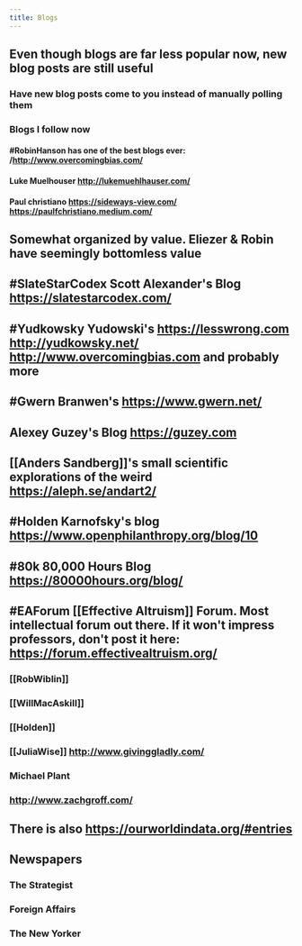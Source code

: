 ```yaml
---
title: Blogs
---
```


## Even though blogs are far less popular now, new blog posts are still useful
### Have new blog posts come to you instead of manually polling them

### Blogs I follow now
#### #RobinHanson has one of the best blogs ever: /http://www.overcomingbias.com/

#### Luke Muelhouser http://lukemuehlhauser.com/

#### Paul christiano https://sideways-view.com/ https://paulfchristiano.medium.com/

## Somewhat organized by value. Eliezer & Robin have seemingly bottomless value

## #SlateStarCodex Scott Alexander's Blog https://slatestarcodex.com/

## #Yudkowsky Yudowski's https://lesswrong.com http://yudkowsky.net/ http://www.overcomingbias.com and probably more

## #Gwern Branwen's https://www.gwern.net/

## Alexey Guzey's Blog https://guzey.com

## [[Anders Sandberg]]'s small scientific explorations of the weird https://aleph.se/andart2/

## #Holden Karnofsky's blog https://www.openphilanthropy.org/blog/10

## #80k 80,000 Hours Blog https://80000hours.org/blog/

## #EAForum [[Effective Altruism]] Forum. Most intellectual forum out there. If it won't impress professors, don't post it here: https://forum.effectivealtruism.org/
### [[RobWiblin]]

### [[WillMacAskill]]

### [[Holden]]

### [[JuliaWise]] http://www.givinggladly.com/

### Michael Plant

### http://www.zachgroff.com/

## There is also https://ourworldindata.org/#entries

## Newspapers
### The Strategist

### Foreign Affairs

### The New Yorker

